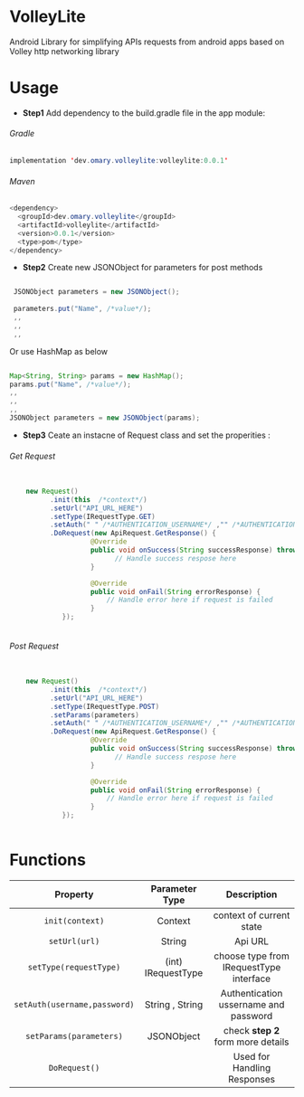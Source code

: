 # VolleyLite
Android Library for simplifying APIs requests from android apps based on Volley http networking library

# Usage

- **Step1**  Add dependency to the build.gradle file in the app module:

###### Gradle 

```java
implementation 'dev.omary.volleylite:volleylite:0.0.1'
```

###### Maven 

```java
<dependency>
  <groupId>dev.omary.volleylite</groupId>
  <artifactId>volleylite</artifactId>
  <version>0.0.1</version>
  <type>pom</type>
</dependency>
```


- **Step2**  Create new JSONObject for parameters for post methods
```java

 JSONObject parameters = new JSONObject();
 
 parameters.put("Name", /*value*/);
 ,,
 ,,
 ,,
```
Or use HashMap as below

```java

Map<String, String> params = new HashMap();
params.put("Name", /*value*/);
,,
,,
,,
JSONObject parameters = new JSONObject(params);

```



- **Step3** Ceate an instacne of Request class and set the properities :


###### Get Request 
```java
          
    new Request()
          .init(this  /*context*/)
          .setUrl("API_URL_HERE")
          .setType(IRequestType.GET)
          .setAuth(" " /*AUTHENTICATION_USERNAME*/ ,"" /*AUTHENTICATION_PASSWORD*/)
          .DoRequest(new ApiRequest.GetResponse() {
                    @Override
                    public void onSuccess(String successResponse) throws JSONException {
                          // Handle success respose here
                    }

                    @Override
                    public void onFail(String errorResponse) {
                        // Handle error here if request is failed
                    }
             });
                
 ```
###### Post Request 

```java
          
    new Request()
          .init(this  /*context*/)
          .setUrl("API_URL_HERE")
          .setType(IRequestType.POST)
          .setParams(parameters)
          .setAuth(" " /*AUTHENTICATION_USERNAME*/ ,"" /*AUTHENTICATION_PASSWORD*/)
          .DoRequest(new ApiRequest.GetResponse() {
                    @Override
                    public void onSuccess(String successResponse) throws JSONException {
                          // Handle success respose here
                    }

                    @Override
                    public void onFail(String errorResponse) {
                        // Handle error here if request is failed
                    }
             });
                
 ```


# Functions
| Property      | Parameter Type | Description   |   
|  :---:   |  :---:  |   :---:  |
|`init(context)` | Context  |  context of current state    |
|`setUrl(url)`    | String |  Api URL|
|`setType(requestType)`    | (int) IRequestType |  choose type from IRequestType interface|
|`setAuth(username,password)`    | String , String  |  Authentication ussername and password 
|`setParams(parameters)`    | JSONObject  |  check **step 2** form more details
|`DoRequest()`    |   |  Used for Handling Responses




